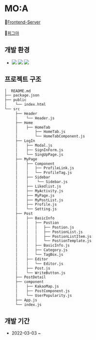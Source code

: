 # MO:A

:link:[Frontend-Server](http://13.210.190.114:8000/, "프론트엔드 서버")
<br/> <br/>
:link:[피그마](https://www.figma.com/file/NCzggisY1es5EzSPVVWGJV/MO%3AA?node-id=0%3A1&t=9gm0gtcMZw5Dzarg-1, "피그마 디자인")


## 개발 환경
- <img src="https://img.shields.io/badge/React JS-61DAFB?style=flat-square&logo=React&logoColor=white"/> <img src="https://img.shields.io/badge/Git-000000?style=flat-square&logo=Git&logoColor=white"/> <img src="https://img.shields.io/badge/Github-000000?style=flat-square&logo=Github&logoColor=white"/>

## 프로젝트 구조

```bash
│  README.md
├── package.json
├── public
│    └── index.html
└── src
     ├── Header
     │    └── Header.js
     ├── Home
     │    ├── HomeTab
     │        ├── HomeTab.js
     │        └── HomeTabComponent.js
     ├── LogIn
     │    ├── Modal.js
     │    ├── SignInForm.js
     │    └── SingUpPage.js
     ├── MyPage
     │    ├── Component
     │    │   ├── ProfileLink.js
     │    │   └── ProfileTag.js
     │    ├── Sidebar
     │    │    └── Sidebar.js
     │    ├── Likedlist.js
     │    ├── MyActivity.js
     │    ├── MyPage.js
     │    ├── MyPostList.js
     │    ├── Profile.js
     │    └── Setting.js
     ├── Post
     │    ├── BasicInfo
     │    │   ├── Postion
     │    │   │   ├── Postion.js
     │    │   │   ├── PostionList.js
     │    │   │   ├── PostionListItem.js
     │    │   │   └── PostionTemplate.js
     │    │   ├── BasicInfo.js
     │    │   ├── Category.js
     │    │   └── TagBox.js
     │    ├── Editor
     │    │   └── Editor.js
     │    ├── Post.js
     │    └── WriteButton.js
     ├── PostDetail
     ├── component
     │    ├── KakaoMap.js
     │    ├── PostComponent.js
     │    └── UserPopularity.js
     ├── App.js
     └── index.js

```
## 개발 기간
- 2022-03-03 ~

